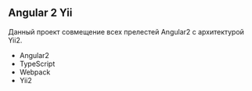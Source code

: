 ## Angular 2 Yii
Данный проект совмещение всех прелестей Angular2 с архитектурой Yii2.

* Angular2
* TypeScript
* Webpack
* Yii2